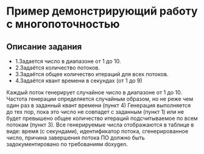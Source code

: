 # Пример демонстрирующий работу с многопоточностью
## Описание задания

* 1.Задается число в диапазоне от 1 до 10.
* 2.Задаётся количество потоков.
* 3.Задаётся общее количество итераций для всех потоков.
* 4.Задаётся квант времени в секундах (от 1 до 9)

Каждый поток генерирует случайное число в диапазоне от 1 до 10. Частота генерации определяется случайным образом, но не реже чем один раз в заданный квант времени (пункт 4) Генерация выполняется до тех пор, пока это число не совпадет с заданным  (пункт 1) или не будет превышено общее количество итераций подсчитываемое по всем потокам (пункт 3).
Все генерируемые числа отображаются в таблице в виде:
 время (с секундами), идентификатор потока, сгенерированное число, причина завершения потока
ПО должно быть задокументировано по требованиям doxygen.
